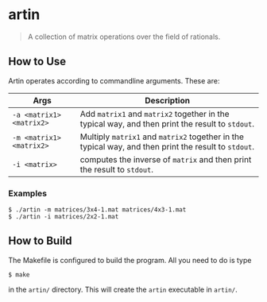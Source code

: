 # artin
> A collection of matrix operations over the field of rationals.

## How to Use

Artin operates according to commandline arguments. These are:

| Args | Description |
| --------- | -------- |
|`-a <matrix1> <matrix2>`| Add `matrix1` and `matrix2` together in the typical way, and then print the result to `stdout`.|
|`-m <matrix1> <matrix2>`| Multiply `matrix1` and `matrix2` together in the typical way, and then print the result to `stdout`.|
|`-i <matrix>`| computes the inverse of `matrix` and then print the result to `stdout`. |

### Examples
```shell script
$ ./artin -m matrices/3x4-1.mat matrices/4x3-1.mat 
$ ./artin -i matrices/2x2-1.mat
```

## How to Build
The Makefile is configured to build the program. All you need to do is type
```shell script
$ make
```
in the `artin/` directory. This will create the `artin` executable in `artin/`.
